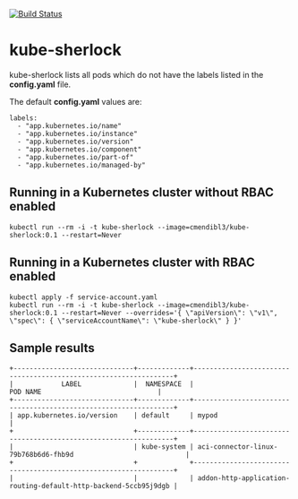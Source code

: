 [![Build Status](https://mendible.visualstudio.com/mendible/_apis/build/status/cmendible.kube-sherlock?branchName=master)](https://mendible.visualstudio.com/mendible/_build/latest?definitionId=8&branchName=master)

# kube-sherlock

kube-sherlock lists all pods which do not have the labels listed in the **config.yaml** file.

The default **config.yaml** values are:

``` shell
labels:
  - "app.kubernetes.io/name"
  - "app.kubernetes.io/instance"
  - "app.kubernetes.io/version"
  - "app.kubernetes.io/component"
  - "app.kubernetes.io/part-of"
  - "app.kubernetes.io/managed-by"
```

## Running in a Kubernetes cluster without RBAC enabled

``` shell
kubectl run --rm -i -t kube-sherlock --image=cmendibl3/kube-sherlock:0.1 --restart=Never
```

## Running in a Kubernetes cluster with RBAC enabled

``` shell
kubectl apply -f service-account.yaml
kubectl run --rm -i -t kube-sherlock --image=cmendibl3/kube-sherlock:0.1 --restart=Never --overrides='{ \"apiVersion\": \"v1\", \"spec\": { \"serviceAccountName\": \"kube-sherlock\" } }'
```

## Sample results

``` shell
+------------------------------+-------------+-----------------------------------------------------------------+
|            LABEL             |  NAMESPACE  |                            POD NAME                             |
+------------------------------+-------------+-----------------------------------------------------------------+
| app.kubernetes.io/version    | default     | mypod                                                           |
+                              +-------------+-----------------------------------------------------------------+
|                              | kube-system | aci-connector-linux-79b768b6d6-fhb9d                            |
+                              +             +-----------------------------------------------------------------+
|                              |             | addon-http-application-routing-default-http-backend-5ccb95j9dgb |
```
